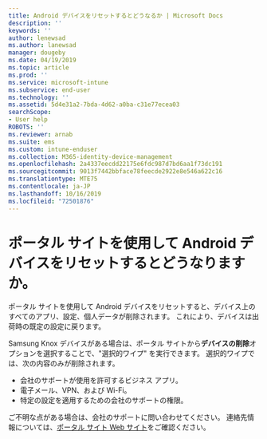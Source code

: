 ```yaml
---
title: Android デバイスをリセットするとどうなるか | Microsoft Docs
description: ''
keywords: ''
author: lenewsad
ms.author: lanewsad
manager: dougeby
ms.date: 04/19/2019
ms.topic: article
ms.prod: ''
ms.service: microsoft-intune
ms.subservice: end-user
ms.technology: ''
ms.assetid: 5d4e31a2-7bda-4d62-a0ba-c31e77ecea03
searchScope:
- User help
ROBOTS: ''
ms.reviewer: arnab
ms.suite: ems
ms.custom: intune-enduser
ms.collection: M365-identity-device-management
ms.openlocfilehash: 2a4337eecdd22175e6fdc987d7bd6aa1f73dc191
ms.sourcegitcommit: 9013f7442bbface78feecde2922e8e546a622c16
ms.translationtype: MTE75
ms.contentlocale: ja-JP
ms.lasthandoff: 10/16/2019
ms.locfileid: "72501876"
---
```

# <a name="what-happens-if-you-reset-your-android-device-using-the-company-portal"></a>ポータル サイトを使用して Android デバイスをリセットするとどうなりますか。

ポータル サイトを使用して Android デバイスをリセットすると、デバイス上のすべてのアプリ、設定、個人データが削除されます。 これにより、デバイスは出荷時の既定の設定に戻ります。

Samsung Knox デバイスがある場合は、ポータル サイトから**デバイスの削除**オプションを選択することで、"選択的ワイプ" を実行できます。 選択的ワイプでは、次の内容のみが削除されます。

- 会社のサポートが使用を許可するビジネス アプリ。
- 電子メール、VPN、および Wi-Fi。
- 特定の設定を適用するための会社のサポートの権限。

ご不明な点がある場合は、会社のサポートに問い合わせてください。 連絡先情報については、[ポータル サイト Web サイト](https://go.microsoft.com/fwlink/?linkid=2010980)をご確認ください。
